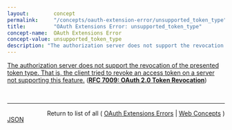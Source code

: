 ```yaml
---
layout:        concept
permalink:     "/concepts/oauth-extension-error/unsupported_token_type"
title:         "OAuth Extensions Error: unsupported_token_type"
concept-name:  OAuth Extensions Error
concept-value: unsupported_token_type
description: "The authorization server does not support the revocation of the presented token type. That is, the client tried to revoke an access token on a server not supporting this feature."
---
```


[The authorization server does not support the revocation of the presented token type. That is, the client tried to revoke an access token on a server not supporting this feature.](https://datatracker.ietf.org/doc/html/rfc7009#section-2.2.1 "Read documentation for OAuth Extensions Error &#34;unsupported_token_type&#34;") (**[RFC 7009: OAuth 2.0 Token Revocation](/specs/IETF/RFC/7009 "This document proposes an additional endpoint for OAuth authorization servers, which allows clients to notify the authorization server that a previously obtained refresh or access token is no longer needed. This allows the authorization server to clean up security credentials. A revocation request will invalidate the actual token and, if applicable, other tokens based on the same authorization grant.")**)

<br/>
<hr/>

<p style="float : left"><a href="./unsupported_token_type.json" title="JSON representing this particular Web Concept value">JSON</a></p>
<p style="text-align: right">Return to list of all ( <a href="../oauth-extension-error/">OAuth Extensions Errors</a> | <a href="../">Web Concepts</a> )</p>
